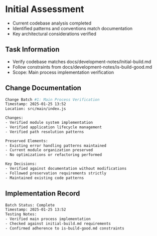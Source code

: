 # Initial Assessment

- Current codebase analysis completed
- Identified patterns and conventions match documentation
- Key architectural considerations verified

## Task Information

- Verify codebase matches docs/development-notes/lnitial-build.md
- Follow constraints from docs/development-notes/is-build-good.md
- Scope: Main process implementation verification

## Change Documentation

```sh
Change Batch #1: Main Process Verification
Timestamp: 2025-01-25 13:52
Location: src/main/index.js

Changes:
- Verified module system implementation
- Verified application lifecycle management
- Verified path resolution patterns

Preserved Elements:
- Existing error handling patterns maintained
- Current module organization preserved
- No optimizations or refactoring performed

Key Decisions:
- Verified against documentation without modifications
- Followed preservation requirements strictly
- Maintained existing code patterns
```

## Implementation Record

```sh
Batch Status: Complete
Timestamp: 2025-01-25 13:52
Testing Notes:
- Verified main process implementation
- Checked against initial-build.md requirements
- Confirmed adherence to is-build-good.md constraints

